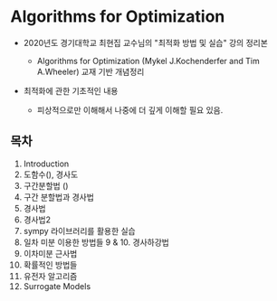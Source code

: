 # Algorithms for Optimization

- 2020년도 경기대학교 최현집 교수님의 "최적화 방법 및 실습" 강의 정리본
    - Algorithms for Optimization (Mykel J.Kochenderfer and Tim A.Wheeler) 교재 기반 개념정리

- 최적화에 관한 기초적인 내용
    - 피상적으로만 이해해서 나중에 더 깊게 이해할 필요 있음.



## 목차
1. Introduction
2. 도함수(), 경사도
3. 구간분할법 ()
4. 구간 분할법과 경사법
5. 경사법
6. 경사법2
7. sympy 라이브러리를 활용한 실습
8. 일차 미분 이용한 방법들
9 & 10. 경사하강법
11. 이차미분 근사법
12. 확률적인 방법들
13. 유전자 알고리즘
14. Surrogate Models
